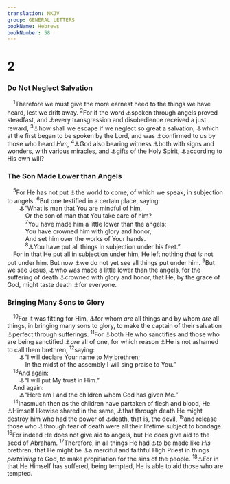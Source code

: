 ```yaml
---
translation: NKJV
group: GENERAL LETTERS
bookName: Hebrews 
bookNumber: 58
---
```


<div class="title"><h1>2</h1><h3>Do Not Neglect Salvation</h3></div>
<span class="verse he_2_1"> <sup>1</sup>Therefore we must give the more earnest heed to the things we have heard, lest we drift away. </span>
<span class="verse he_2_2"><sup>2</sup>For if the word <a data-toggle="tooltip" data-placement="bottom" title="Deut. 33:2; Acts 7:53; Gal. 3:19">⚓</a>spoken through angels proved steadfast, and <a data-toggle="tooltip" data-placement="bottom" title="Num. 15:30">⚓</a>every transgression and disobedience received a just reward, </span>
<span class="verse he_2_3"><sup>3</sup><a data-toggle="tooltip" data-placement="bottom" title="Heb. 10:28">⚓</a>how shall we escape if we neglect so great a salvation, <a data-toggle="tooltip" data-placement="bottom" title="Matt. 4:17">⚓</a>which at the first began to be spoken by the Lord, and was <a data-toggle="tooltip" data-placement="bottom" title="Mark 16:20; Luke 1:2; 1 John 1:1">⚓</a>confirmed to us by those who heard <i>Him,</i></span>
<span class="verse he_2_4"><sup>4</sup><a data-toggle="tooltip" data-placement="bottom" title="Mark 16:20">⚓</a>God also bearing witness <a data-toggle="tooltip" data-placement="bottom" title="Acts 2:22, 43; 2 Cor. 12:2">⚓</a>both with signs and wonders, with various miracles, and <a data-toggle="tooltip" data-placement="bottom" title="1 Cor. 12:4, 7, 11; Eph. 4:7">⚓</a>gifts of the Holy Spirit, <a data-toggle="tooltip" data-placement="bottom" title="Eph. 1:5, 9">⚓</a>according to His own will?<br/></span>
<div class="title"><h3>The Son Made Lower than Angels</h3></div>
<span class="verse he_2_5"> <sup>5</sup>For He has not put <a data-toggle="tooltip" data-placement="bottom" title="(2 Pet. 3:13)">⚓</a>the world to come, of which we speak, in subjection to angels. </span>
<span class="verse he_2_6"><sup>6</sup>But one testified in a certain place, saying:<br/>  <a data-toggle="tooltip" data-placement="bottom" title="Job 7:17; Ps. 8:4–6">⚓</a>“What is man that You are mindful of him,<br/>   Or the son of man that You take care of him?<br/></span>
<span class="verse he_2_7">   <sup>7</sup>You have made him a little lower than the angels;<br/>   You have crowned him with glory and honor,<br/>   And set him over the works of Your hands.<br/></span>
<span class="verse he_2_8">   <sup>8</sup><a data-toggle="tooltip" data-placement="bottom" title="Matt. 28:18">⚓</a>You have put all things in subjection under his feet.”<br/> For in that He put all in subjection under him, He left nothing <i>that</i> <i>is</i> not put under him. But now <a data-toggle="tooltip" data-placement="bottom" title="Ps. 8:6; 1 Cor. 15:25, 27">⚓</a>we do not yet see all things put under him. </span>
<span class="verse he_2_9"><sup>9</sup>But we see Jesus, <a data-toggle="tooltip" data-placement="bottom" title="Phil. 2:7–9; Heb. 1:9">⚓</a>who was made a little lower than the angels, for the suffering of death <a data-toggle="tooltip" data-placement="bottom" title="Acts 2:33; 3:13; 1 Pet. 1:21">⚓</a>crowned with glory and honor, that He, by the grace of God, might taste death <a data-toggle="tooltip" data-placement="bottom" title="Is. 53:12; (John 3:16)">⚓</a>for everyone.<br/></span>
<div class="title"><h3>Bringing Many Sons to Glory</h3></div>
<span class="verse he_2_10"> <sup>10</sup>For it was fitting for Him, <a data-toggle="tooltip" data-placement="bottom" title="Col. 1:16">⚓</a>for whom <i>are</i> all things and by whom <i>are</i> all things, in bringing many sons to glory, to make the captain of their salvation <a data-toggle="tooltip" data-placement="bottom" title="Heb. 5:8, 9; 7:28">⚓</a>perfect through sufferings. </span>
<span class="verse he_2_11"><sup>11</sup>For <a data-toggle="tooltip" data-placement="bottom" title="Heb. 10:10">⚓</a>both He who sanctifies and those who are being sanctified <a data-toggle="tooltip" data-placement="bottom" title="Acts 17:26">⚓</a><i>are</i> all of one, for which reason <a data-toggle="tooltip" data-placement="bottom" title="Matt. 28:10">⚓</a>He is not ashamed to call them brethren, </span>
<span class="verse he_2_12"><sup>12</sup>saying:<br/>  <a data-toggle="tooltip" data-placement="bottom" title="Ps. 22:22">⚓</a>“I will declare Your name to My brethren;<br/>   In the midst of the assembly I will sing praise to You.”<br/></span>
<span class="verse he_2_13"> <sup>13</sup>And again:<br/>  <a data-toggle="tooltip" data-placement="bottom" title="2 Sam. 22:3; Is. 8:17">⚓</a>“I will put My trust in Him.”<br/> And again:<br/>  <a data-toggle="tooltip" data-placement="bottom" title="Is. 8:18">⚓</a>“Here am I and the children whom God has given Me.”<br/></span>
<span class="verse he_2_14"> <sup>14</sup>Inasmuch then as the children have partaken of flesh and blood, He <a data-toggle="tooltip" data-placement="bottom" title="John 1:14">⚓</a>Himself likewise shared in the same, <a data-toggle="tooltip" data-placement="bottom" title="Col. 2:15">⚓</a>that through death He might destroy him who had the power of <a data-toggle="tooltip" data-placement="bottom" title="(1 Cor. 15:54–57); 2 Tim. 1:10">⚓</a>death, that is, the devil, </span>
<span class="verse he_2_15"><sup>15</sup>and release those who <a data-toggle="tooltip" data-placement="bottom" title="Ps. 68:18; Is. 42:7; 45:13; 49:9; 61:1; (Luke 1:74)">⚓</a>through fear of death were all their lifetime subject to bondage. </span>
<span class="verse he_2_16"><sup>16</sup>For indeed He does not give aid to angels, but He does give aid to the seed of Abraham. </span>
<span class="verse he_2_17"><sup>17</sup>Therefore, in all things He had <a data-toggle="tooltip" data-placement="bottom" title="Phil. 2:7; Heb. 2:14">⚓</a>to be made like <i>His</i> brethren, that He might be <a data-toggle="tooltip" data-placement="bottom" title="(Heb. 4:15; 5:1–10)">⚓</a>a merciful and faithful High Priest in things <i>pertaining</i> to God, to make propitiation for the sins of the people. </span>
<span class="verse he_2_18"><sup>18</sup><a data-toggle="tooltip" data-placement="bottom" title="(Heb. 4:15, 16)">⚓</a>For in that He Himself has suffered, being tempted, He is able to aid those who are tempted.<br/></span>
